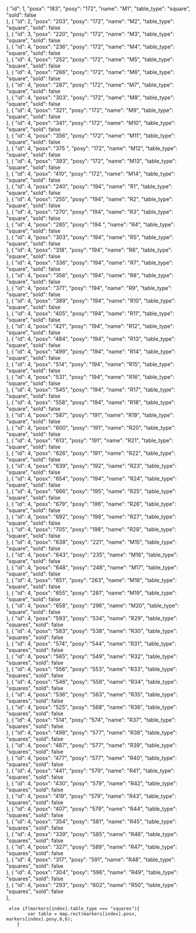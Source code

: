   {
        "id": 1,
        "posx": "183",
        "posy": "172",
        "name": "M1",
        "table_type": "square",
        "sold": false    
    },
    {
        "id": 2,
        "posx": "203",
        "posy": "172",
        "name": "M2",
        "table_type": "square",
        "sold": false    
    },
    {
        "id": 3,
        "posx": "220",
        "posy": "172",
        "name": "M3",
        "table_type": "square",
        "sold": false    
    },
    {
        "id": 4,
        "posx": "236",
        "posy": "172",
        "name": "M4",
        "table_type": "square",
        "sold": false    
    },
    {
        "id": 4,
        "posx": "252",
        "posy": "172",
        "name": "M5",
        "table_type": "square",
        "sold": false    
    },
    {
        "id": 4,
        "posx": "266",
        "posy": "172",
        "name": "M6",
        "table_type": "square",
        "sold": false    
    },
    {
        "id": 4,
        "posx": "287",
        "posy": "172",
        "name": "M7",
        "table_type": "square",
        "sold": false    
    },
    {
        "id": 4,
        "posx": "303",
        "posy": "172",
        "name": "M8",
        "table_type": "square",
        "sold": false    
    },
    {
        "id": 4,
        "posx": "321",
        "posy": "172",
        "name": "M9",
        "table_type": "square",
        "sold": false    
    },
    {
        "id": 4,
        "posx": "341",
        "posy": "172",
        "name": "M10",
        "table_type": "square",
        "sold": false    
    },
    {
        "id": 4,
        "posx": "356",
        "posy": "172",
        "name": "M11",
        "table_type": "square",
        "sold": false    
    },
    {
        "id": 4,
        "posx": "375 ",
        "posy": "172",
        "name": "M12",
        "table_type": "square",
        "sold": false    
    },
    {
        "id": 4,
        "posx": "393",
        "posy": "172",
        "name": "M13",
        "table_type": "square",
        "sold": false    
    },
    {
        "id": 4,
        "posx": "410",
        "posy": "172",
        "name": "M14",
        "table_type": "square",
        "sold": false    
    },
    {
        "id": 4,
        "posx": "240",
        "posy": "194",
        "name": "R1",
        "table_type": "square",
        "sold": false    
    },
    {
        "id": 4,
        "posx": "255",
        "posy": "194",
        "name": "R2",
        "table_type": "square",
        "sold": false    
    },
    {
        "id": 4,
        "posx": "270",
        "posy": "194",
        "name": "R3",
        "table_type": "square",
        "sold": false    
    },
    {
        "id": 4,
        "posx": "285",
        "posy": "194 ",
        "name": "R4",
        "table_type": "square",
        "sold": false    
    },
    {
        "id": 4,
        "posx": "303",
        "posy": "194",
        "name": "R5",
        "table_type": "square",
        "sold": false    
    },
    {
        "id": 4,
        "posx": "318",
        "posy": "194",
        "name": "R6",
        "table_type": "square",
        "sold": false    
    },
    {
        "id": 4,
        "posx": "336",
        "posy": "194",
        "name": "R7",
        "table_type": "square",
        "sold": false    
    },
    {
        "id": 4,
        "posx": "356",
        "posy": "194",
        "name": "R8",
        "table_type": "square",
        "sold": false    
    },
    {
        "id": 4,
        "posx": "371",
        "posy": "194",
        "name": "R9",
        "table_type": "square",
        "sold": false    
    },
    {
        "id": 4,
        "posx": "389",
        "posy": "194",
        "name": "R10",
        "table_type": "square",
        "sold": false    
    },
    {
        "id": 4,
        "posx": "405",
        "posy": "194",
        "name": "R11",
        "table_type": "square",
        "sold": false    
    },
    {
        "id": 4,
        "posx": "421",
        "posy": "194",
        "name": "R12",
        "table_type": "square",
        "sold": false    
    },
    {
        "id": 4,
        "posx": "484",
        "posy": "194",
        "name": "R13",
        "table_type": "square",
        "sold": false    
    },
    {
        "id": 4,
        "posx": "499",
        "posy": "194",
        "name": "R14",
        "table_type": "square",
        "sold": false    
    },
    {
        "id": 4,
        "posx": "514",
        "posy": "194",
        "name": "R15",
        "table_type": "square",
        "sold": false    
    },
    {
        "id": 4,
        "posx": "531",
        "posy": "194",
        "name": "R16",
        "table_type": "square",
        "sold": false    
    },
    {
        "id": 4,
        "posx": "545",
        "posy": "194",
        "name": "R17",
        "table_type": "square",
        "sold": false    
    },
    {
        "id": 4,
        "posx": "558",
        "posy": "194",
        "name": "R18",
        "table_type": "square",
        "sold": false    
    },
    {
        "id": 4,
        "posx": "587",
        "posy": "191",
        "name": "R19",
        "table_type": "square",
        "sold": false    
    },
    {
        "id": 4,
        "posx": "600",
        "posy": "191",
        "name": "R20",
        "table_type": "square",
        "sold": false    
    },
    {
        "id": 4,
        "posx": "613",
        "posy": "191",
        "name": "R21",
        "table_type": "square",
        "sold": false    
    },
    {
        "id": 4,
        "posx": "626",
        "posy": "191",
        "name": "R22",
        "table_type": "square",
        "sold": false    
    },
    {
        "id": 4,
        "posx": "639",
        "posy": "192",
        "name": "R23",
        "table_type": "square",
        "sold": false    
    },
    {
        "id": 4,
        "posx": "654",
        "posy": "194",
        "name": "R24",
        "table_type": "square",
        "sold": false    
    },
    {
        "id": 4,
        "posx": "666",
        "posy": "195",
        "name": "R25",
        "table_type": "square",
        "sold": false    
    },
    {
        "id": 4,
        "posx": "679",
        "posy": "196",
        "name": "R26",
        "table_type": "square",
        "sold": false    
    },
    {
        "id": 4,
        "posx": "692",
        "posy": "198",
        "name": "R27",
        "table_type": "square",
        "sold": false    
    },
    {
        "id": 4,
        "posx": "705",
        "posy": "198",
        "name": "R28",
        "table_type": "square",
        "sold": false    
    },
    {
        "id": 4,
        "posx": "638",
        "posy": "221",
        "name": "M15",
        "table_type": "square",
        "sold": false    
    },
    {
        "id": 4,
        "posx": "643",
        "posy": "235",
        "name": "M16",
        "table_type": "square",
        "sold": false    
    },
    {
        "id": 4, 
        "posx": "648",
        "posy": "248",
        "name": "M17",
        "table_type": "square",
        "sold": false    
    },
    {
        "id": 4,
        "posx": "651",
        "posy": "263",
        "name": "M18",
        "table_type": "square",
        "sold": false    
    },
    {
        "id": 4,
        "posx": "655",
        "posy": "281",
        "name": "M19",
        "table_type": "square",
        "sold": false    
    },
    {
        "id": 4,
        "posx": "658",
        "posy": "296",
        "name": "M20",
        "table_type": "square",
        "sold": false    
    },
    {
        "id": 4,
        "posx": "593",
        "posy": "534",
        "name": "R29",
        "table_type": "squares",
        "sold": false    
    },
    {
        "id": 4,
        "posx": "583",
        "posy": "538",
        "name": "R30",
        "table_type": "squares",
        "sold": false    
    },
    {
        "id": 4,
        "posx": "574",
        "posy": "544",
        "name": "R31",
        "table_type": "squares",
        "sold": false    
    },
    {
        "id": 4,
        "posx": "565",
        "posy": "549",
        "name": "R32",
        "table_type": "squares",
        "sold": false    
    },
    {
        "id": 4,
        "posx": "556",
        "posy": "553",
        "name": "R33",
        "table_type": "squares",
        "sold": false    
    },
    {
        "id": 4,
        "posx": "546",
        "posy": "558",
        "name": "R34",
        "table_type": "squares",
        "sold": false    
    },
    {
        "id": 4,
        "posx": "536",
        "posy": "563",
        "name": "R35",
        "table_type": "squares",
        "sold": false    
    },
    {
        "id": 4,
        "posx": "525",
        "posy": "568",
        "name": "R36",
        "table_type": "squares",
        "sold": false    
    },
    {
        "id": 4,
        "posx": "514",
        "posy": "574",
        "name": "R37",
        "table_type": "squares",
        "sold": false    
    },
    {
        "id": 4,
        "posx": "498",
        "posy": "577",
        "name": "R38",
        "table_type": "squares",
        "sold": false    
    },
    {
        "id": 4,
        "posx": "487",
        "posy": "577",
        "name": "R39",
        "table_type": "squares",
        "sold": false    
    },
    {
        "id": 4,
        "posx": "477",
        "posy": "577",
        "name": "R40",
        "table_type": "squares",
        "sold": false    
    },
    {
        "id": 4,
        "posx": "441",
        "posy": "579",
        "name": "R41",
        "table_type": "squares",
        "sold": false    
    },
    {
        "id": 4,
        "posx": "430",
        "posy": "579",
        "name": "R42",
        "table_type": "squares",
        "sold": false    
    },
    {
        "id": 4,
        "posx": "419",
        "posy": "579",
        "name": "R43",
        "table_type": "squares",
        "sold": false    
    },
    {
        "id": 4,
        "posx": "407",
        "posy": "579",
        "name": "R44",
        "table_type": "squares",
        "sold": false    
    },
    {
        "id": 4,
        "posx": "354",
        "posy": "581",
        "name": "R45",
        "table_type": "squares",
        "sold": false    
    },
    {
        "id": 4,
        "posx": "339",
        "posy": "585",
        "name": "R46",
        "table_type": "squares",
        "sold": false    
    },
    {
        "id": 4,
        "posx": "327",
        "posy": "589",
        "name": "R47",
        "table_type": "squares",
        "sold": false    
    },
    {
        "id": 4,
        "posx": "317",
        "posy": "591",
        "name": "R48",
        "table_type": "squares",
        "sold": false    
    },
    {
        "id": 4,
        "posx": "304",
        "posy": "596",
        "name": "R49",
        "table_type": "squares",
        "sold": false    
    },
    {
        "id": 4,
        "posx": "293",
        "posy": "602",
        "name": "R50",
        "table_type": "squares",
        "sold": false    
    },
    
     else if(markers[index].table_type === "squares"){
            var table = map.rect(markers[index].posx, markers[index].posy,6,6);
        }
